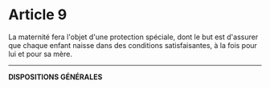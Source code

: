 # Article 9
La maternité fera l'objet d'une protection spéciale, dont le but est d'assurer
que chaque enfant naisse dans des conditions satisfaisantes, à la fois pour lui et pour
sa mère.
***
**DISPOSITIONS GÉNÉRALES**